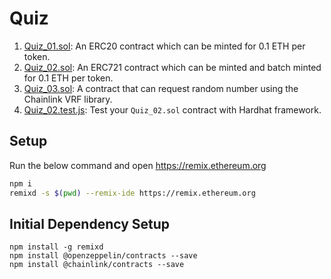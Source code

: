 # Quiz

1. [Quiz_01.sol](./Quiz_01.sol): An ERC20 contract which can be minted for 0.1 ETH per token.
2. [Quiz_02.sol](./contracts/Quiz_02.sol): An ERC721 contract which can be minted and batch minted for 0.1 ETH per token.
3. [Quiz_03.sol](./Quiz_03.sol): A contract that can request random number using the Chainlink VRF library.
4. [Quiz_02.test.js](./test/Quiz_02.test.js): Test your `Quiz_02.sol` contract with Hardhat framework.

## Setup

Run the below command and open https://remix.ethereum.org

```bash
npm i
remixd -s $(pwd) --remix-ide https://remix.ethereum.org
```

## Initial Dependency Setup

```
npm install -g remixd
npm install @openzeppelin/contracts --save
npm install @chainlink/contracts --save
```
